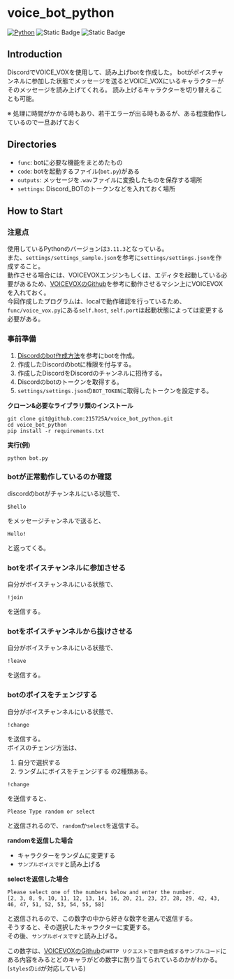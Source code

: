 # voice_bot_python

[![Python](https://custom-icon-badges.herokuapp.com/badge/Python-3572A5.svg?logo=Python&logoColor=white)]()
![Static Badge](https://img.shields.io/badge/VOICE_VOX-lightgreen)
![Static Badge](https://img.shields.io/badge/discord.py-blue)

## Introduction
DiscordでVOICE_VOXを使用して、読み上げbotを作成した。
botがボイスチャンネルに参加した状態でメッセージを送るとVOICE_VOXにいるキャラクターがそのメッセージを読み上げてくれる。
読み上げるキャラクターを切り替えることも可能。

※ 処理に時間がかかる時もあり、若干エラーが出る時もあるが、ある程度動作しているので一旦あげておく

## Directories
- `func`: botに必要な機能をまとめたもの
- `code`: botを起動するファイル(`bot.py`)がある
- `outputs`: メッセージを`.wav`ファイルに変換したものを保存する場所
- `settings`: Discord_BOTのトークンなどを入れておく場所

## How to Start
### 注意点
使用しているPythonのバージョンは`3.11.3`となっている。  
また、`settings/settings_sample.json`を参考に`settings/settings.json`を作成すること。  
動作させる場合には、VOICEVOXエンジンもしくは、エディタを起動している必要があるため、[VOICEVOXのGithub](https://github.com/VOICEVOX/voicevox_engine)を参考に動作させるマシン上にVOICEVOXを入れておく。  
今回作成したプログラムは、localで動作確認を行っているため、`func/voice_vox.py`にある`self.host`, `self.port`は起動状態によっては変更する必要がある。

### 事前準備
1. [Discordのbot作成方法](https://discordpy.readthedocs.io/ja/latest/discord.html)を参考にbotを作成。  
2. 作成したDiscordのbotに権限を付与する。
3. 作成したDiscordをDiscordのチャンネルに招待する。
4. Discordのbotのトークンを取得する。
5. `settings/settings.json`の`BOT_TOKEN`に取得したトークンを設定する。


**クローン&必要なライブラリ類のインストール**
```
git clone git@github.com:215725A/voice_bot_python.git
cd voice_bot_python
pip install -r requirements.txt
```

**実行(例)**
```
python bot.py
```

### botが正常動作しているのか確認
discordのbotがチャンネルにいる状態で、  
```
$hello
```
をメッセージチャンネルで送ると、
```
Hello!
```
と返ってくる。

### botをボイスチャンネルに参加させる
自分がボイスチャンネルにいる状態で、
```
!join
```
を送信する。

### botをボイスチャンネルから抜けさせる
自分がボイスチャンネルにいる状態で、
```
!leave
```
を送信する。

### botのボイスをチェンジする
自分がボイスチャンネルにいる状態で、
```
!change
```
を送信する。  
ボイスのチェンジ方法は、
1. 自分で選択する
2. ランダムにボイスをチェンジする
の2種類ある。

```
!change
```
を送信すると、
```
Please Type random or select
```
と返信されるので、`random`か`select`を返信する。

**randomを返信した場合**
- キャラクターをランダムに変更する
- `サンプルボイスです`と読み上げる

**selectを返信した場合**
```
Please select one of the numbers below and enter the number.
[2, 3, 8, 9, 10, 11, 12, 13, 14, 16, 20, 21, 23, 27, 28, 29, 42, 43, 46, 47, 51, 52, 53, 54, 55, 58]
```
と返信されるので、この数字の中から好きな数字を選んで返信する。  
そうすると、その選択したキャラクターに変更する。  
その後、`サンプルボイスです`と読み上げる。

この数字は、[VOICEVOXのGithub](https://github.com/VOICEVOX/voicevox_engine)の`HTTP リクエストで音声合成するサンプルコード`にある内容をみるとどのキャラがどの数字に割り当てられているのかがわかる。(`styles`の`id`が対応している)